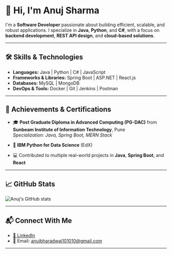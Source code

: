 # 👋 Hi, I'm Anuj Sharma

I'm a **Software Developer** passionate about building efficient, scalable, and robust applications. I specialize in **Java**, **Python**, and **C#**, with a focus on **backend development**, **REST API design**, and **cloud-based solutions**.

---

## 🛠️ Skills & Technologies

- **Languages:** Java | Python | C# | JavaScript
- **Frameworks & Libraries:** Spring Boot | ASP.NET | React.js
- **Databases:** MySQL | MongoDB
- **DevOps & Tools:** Docker | Git | Jenkins | Postman

---

## 🏅 Achievements & Certifications

- 🎓 **Post Graduate Diploma in Advanced Computing (PG-DAC)** from **Sunbeam Institute of Information Technology**, Pune  
  _Specialization: Java, Spring Boot, MERN Stack_
  
- 📜 **IBM Python for Data Science** (EdX)

- 💻 Contributed to multiple real-world projects in **Java**, **Spring Boot**, and **React**

---

## 📈 GitHub Stats

![Anuj's GitHub stats](https://github-readme-stats.vercel.app/api?username=AnujSharma9&show_icons=true&theme=radical&count_private=true)

---

## 📬 Connect With Me

- [💼 LinkedIn](https://linkedin.com/in/anujsharma9)
- 📧 Email: anujbharadwaj101010@gmail.com

---

<!---
AnujSharma9/AnujSharma9 is a ✨ special ✨ repository because its `README.md` (this file) appears on your GitHub profile.
You can click the Preview link to take a look at your changes.
--->

